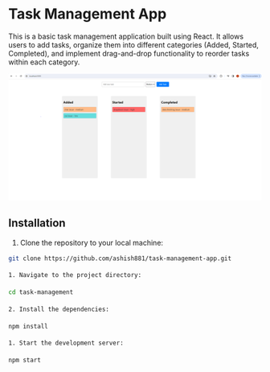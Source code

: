 # Task Management App

This is a basic task management application built using React. It allows users to add tasks, organize them into different categories (Added, Started, Completed), and implement drag-and-drop functionality to reorder tasks within each category.

![Task Management App Screenshot](task.png)

## Installation

1. Clone the repository to your local machine:

```bash
git clone https://github.com/ashish881/task-management-app.git

1. Navigate to the project directory:

cd task-management

2. Install the dependencies:

npm install

1. Start the development server:

npm start

